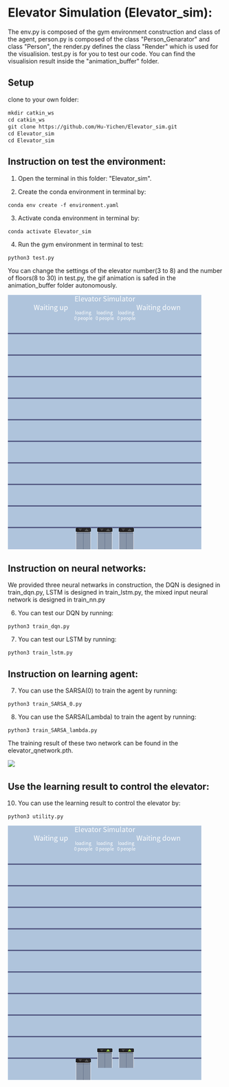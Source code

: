 # Elevator Simulation (Elevator_sim):

The env.py is composed of the gym environment construction and class of the agent, person.py is composed of the class "Person_Genarator" and class "Person", the render.py defines the class "Render" which is used for the visualision. test.py is for you to test our code. You can find the visualision result inside the "animation_buffer" folder.

## Setup

clone to your own folder:

```shell
mkdir catkin_ws
cd catkin_ws
git clone https://github.com/Hu-Yichen/Elevator_sim.git
cd Elevator_sim
cd Elevator_sim
```

## Instruction on test the environment:

1. Open the terminal in this folder: "Elevator_sim".

2. Create the conda environment in terminal by:

```shell
conda env create -f environment.yaml
```	
	
3. Activate conda environment in terminal by:

```shell
conda activate Elevator_sim
```
	
4. Run the gym environment in terminal to test:

```shell
python3 test.py
```
	
You can change the settings of the elevator number(3 to 8) and the number of floors(8 to 30) in test.py, the gif animation is safed in the animation_buffer folder autonomously.

![](https://github.com/Hu-Yichen/Elevator_sim/blob/main/Elevator_sim/animation_buffer/test.gif)
   
## Instruction on neural networks:

We provided three neural netwarks in construction, the DQN is designed in train_dqn.py, LSTM is designed in train_lstm.py, the mixed input neural network is designed in train_nn.py
    
6. You can test our DQN by running:

```shell
python3 train_dqn.py
```

7. You can test our LSTM by running:

```shell
python3 train_lstm.py
```
	
## Instruction on learning agent:
    
7. You can use the SARSA(0) to train the agent by running:

```shell
python3 train_SARSA_0.py
```

8. You can use the SARSA(Lambda) to train the agent by running:

```shell
python3 train_SARSA_lambda.py
```
The training result of these two network can be found in the elevator_qnetwork.pth.

<img src="Elevator_sim/q_value/DQN&SARSA2.png.png" width="500" />

## Use the learning result to control the elevator:

10. You can use the learning result to control the elevator by:

```shell
python3 utility.py
```

![](https://github.com/Hu-Yichen/Elevator_sim/blob/main/Elevator_sim/animation_buffer/training%20result.gif)
